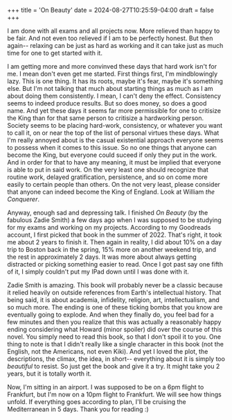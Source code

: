 +++
title = 'On Beauty'
date = 2024-08-27T10:25:59-04:00
draft = false
+++

I am done with all exams and all projects now. More relieved than happy to be fair.
And not even too relieved if I am to be perfectly honest. But then again-- relaxing
can be just as hard as working and it can take just as much time for one to get
started with it.

I am getting more and more convinved these days that hard work isn't for me. I mean
don't even get me started. First things first, I'm mindblowingly lazy. This is one thing.
It has its roots, maybe it's fear, maybe it's something else. But I'm not talking that
much about starting things as much as I am about doing them consistently. I mean, I can't
deny the effect. Consistency seems to indeed produce results. But so does money, so does
a good name. And yet these days it seems far more permissible for one to critisize the King
than for that same person to critisize a hardworking person. Society seems to be placing
hard-work, consistency, or whatever you want to call it, on or near the top of the list
of personal virtues these days. What I'm really annoyed about is the casual existential approach
everyone seems to possess when it comes to this issue. So no one things that anyone can become
the King, but everyone could suceed if only they put in the work. And in order for that to
have any meaning, it must be implied that everyone is able to put in said work. On the very least
one should recognize that routine work, delayed gratification, persistence, and so on come
more easily to certain people than others. On the not very least, please consider that anyone can
indeed become the King of England. Look at William *the Conquerer*.

Anyway, enough sad and depressing talk. I finished *On Beauty* (by the fabulous Zadie Smith)
a few days ago when I was supposed to be studying for my exams and working on my projects.
According to my Goodreads account, I first picked that book in the summer of 2022. That's right,
it took me about 2 years to finish it. Then again in reality, I did about 10% on a day trip to Boston back in the spring,
15% more on another weekend trip, and the rest in approximately 2 days. It was more about
always getting distracted or picking something easier to read. Once I got past say one fifth
of it, I simply couldn't put my IPad down until I was done with it.

Zadie Smith is amazing. This book will probably never be a classic because it relied heavily
on outside references from Earth's intellectual history. That being said, it is about academia,
infidelity, religion, art, intellectualism, and so much more. The ending is one of these ticking
bombs that you know are eventually going to explode. And when they finally do, you feel bad for a few
minutes and then you realize that this was actually a reasonably happy ending considering
what Howard (minor spoiler) did over the course of this novel. You simply need to read this book,
so that I don't spoil it to you. One thing to note is that I didn't really like a single character
in this book (not the English, not the Americans, not even Kiki). And yet I loved the plot, the
descriptions, the climax, the idea, in short-- everything about it is simply too *beautiful* to resist.
So just get the book and give it a try. It might take you 2 years, but it is totally worth it.

Now, I'm sitting in an airport. I was supposed to be on a 6pm flight to Frankfurt, but I'm now on a
10pm flight to Frankfurt. We will see how things unfold. If everything goes according to plan, I'll be
cruising the Mediterranean in 5 days. Thank you for reading :)
